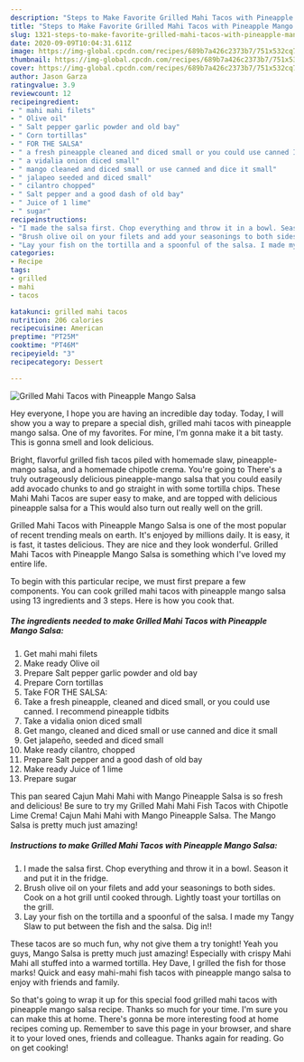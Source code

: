 ```yaml
---
description: "Steps to Make Favorite Grilled Mahi Tacos with Pineapple Mango Salsa"
title: "Steps to Make Favorite Grilled Mahi Tacos with Pineapple Mango Salsa"
slug: 1321-steps-to-make-favorite-grilled-mahi-tacos-with-pineapple-mango-salsa
date: 2020-09-09T10:04:31.611Z
image: https://img-global.cpcdn.com/recipes/689b7a426c2373b7/751x532cq70/grilled-mahi-tacos-with-pineapple-mango-salsa-recipe-main-photo.jpg
thumbnail: https://img-global.cpcdn.com/recipes/689b7a426c2373b7/751x532cq70/grilled-mahi-tacos-with-pineapple-mango-salsa-recipe-main-photo.jpg
cover: https://img-global.cpcdn.com/recipes/689b7a426c2373b7/751x532cq70/grilled-mahi-tacos-with-pineapple-mango-salsa-recipe-main-photo.jpg
author: Jason Garza
ratingvalue: 3.9
reviewcount: 12
recipeingredient:
- " mahi mahi filets"
- " Olive oil"
- " Salt pepper garlic powder and old bay"
- " Corn tortillas"
- " FOR THE SALSA"
- " a fresh pineapple cleaned and diced small or you could use canned I recommend pineapple tidbits"
- " a vidalia onion diced small"
- " mango cleaned and diced small or use canned and dice it small"
- " jalapeo seeded and diced small"
- " cilantro chopped"
- " Salt pepper and a good dash of old bay"
- " Juice of 1 lime"
- " sugar"
recipeinstructions:
- "I made the salsa first. Chop everything and throw it in a bowl. Season it and put it in the fridge."
- "Brush olive oil on your filets and add your seasonings to both sides. Cook on a hot grill until cooked through. Lightly toast your tortillas on the grill."
- "Lay your fish on the tortilla and a spoonful of the salsa. I made my Tangy Slaw to put between the fish and the salsa. Dig in!!"
categories:
- Recipe
tags:
- grilled
- mahi
- tacos

katakunci: grilled mahi tacos 
nutrition: 206 calories
recipecuisine: American
preptime: "PT25M"
cooktime: "PT46M"
recipeyield: "3"
recipecategory: Dessert

---
```



![Grilled Mahi Tacos with Pineapple Mango Salsa](https://img-global.cpcdn.com/recipes/689b7a426c2373b7/751x532cq70/grilled-mahi-tacos-with-pineapple-mango-salsa-recipe-main-photo.jpg)

Hey everyone, I hope you are having an incredible day today. Today, I will show you a way to prepare a special dish, grilled mahi tacos with pineapple mango salsa. One of my favorites. For mine, I'm gonna make it a bit tasty. This is gonna smell and look delicious.

Bright, flavorful grilled fish tacos piled with homemade slaw, pineapple-mango salsa, and a homemade chipotle crema. You&#39;re going to There&#39;s a truly outrageously delicious pineapple-mango salsa that you could easily add avocado chunks to and go straight in with some tortilla chips. These Mahi Mahi Tacos are super easy to make, and are topped with delicious pineapple salsa for a This would also turn out really well on the grill.

Grilled Mahi Tacos with Pineapple Mango Salsa is one of the most popular of recent trending meals on earth. It's enjoyed by millions daily. It is easy, it is fast, it tastes delicious. They are nice and they look wonderful. Grilled Mahi Tacos with Pineapple Mango Salsa is something which I've loved my entire life.


To begin with this particular recipe, we must first prepare a few components. You can cook grilled mahi tacos with pineapple mango salsa using 13 ingredients and 3 steps. Here is how you cook that.

<!--inarticleads1-->

##### The ingredients needed to make Grilled Mahi Tacos with Pineapple Mango Salsa:

1. Get  mahi mahi filets
1. Make ready  Olive oil
1. Prepare  Salt pepper garlic powder and old bay
1. Prepare  Corn tortillas
1. Take  FOR THE SALSA:
1. Take  a fresh pineapple, cleaned and diced small, or you could use canned. I recommend pineapple tidbits
1. Take  a vidalia onion diced small
1. Get  mango, cleaned and diced small or use canned and dice it small
1. Get  jalapeño, seeded and diced small
1. Make ready  cilantro, chopped
1. Prepare  Salt pepper and a good dash of old bay
1. Make ready  Juice of 1 lime
1. Prepare  sugar


This pan seared Cajun Mahi Mahi with Mango Pineapple Salsa is so fresh and delicious! Be sure to try my Grilled Mahi Mahi Fish Tacos with Chipotle Lime Crema! Cajun Mahi Mahi with Mango Pineapple Salsa. The Mango Salsa is pretty much just amazing! 

<!--inarticleads2-->

##### Instructions to make Grilled Mahi Tacos with Pineapple Mango Salsa:

1. I made the salsa first. Chop everything and throw it in a bowl. Season it and put it in the fridge.
1. Brush olive oil on your filets and add your seasonings to both sides. Cook on a hot grill until cooked through. Lightly toast your tortillas on the grill.
1. Lay your fish on the tortilla and a spoonful of the salsa. I made my Tangy Slaw to put between the fish and the salsa. Dig in!!


These tacos are so much fun, why not give them a try tonight! Yeah you guys, Mango Salsa is pretty much just amazing! Especially with crispy Mahi Mahi all stuffed into a warmed tortilla. Hey Dave, I grilled the fish for those marks! Quick and easy mahi-mahi fish tacos with pineapple mango salsa to enjoy with friends and family. 

So that's going to wrap it up for this special food grilled mahi tacos with pineapple mango salsa recipe. Thanks so much for your time. I'm sure you can make this at home. There's gonna be more interesting food at home recipes coming up. Remember to save this page in your browser, and share it to your loved ones, friends and colleague. Thanks again for reading. Go on get cooking!

